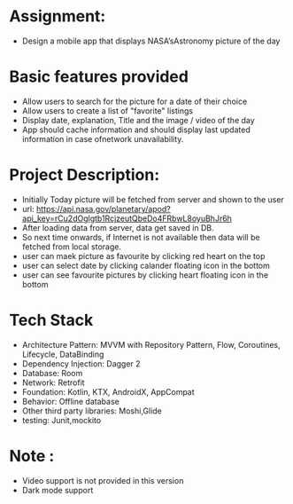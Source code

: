 # Assignment: 
- Design a mobile app that displays NASA’sAstronomy picture of the day

# Basic features provided 
- Allow users to search for the picture for a date of their choice
- Allow users to create a list of &quot;favorite&quot; listings
- Display date, explanation, Title and the image / video of the day
- App should cache information and should display last updated information in case ofnetwork unavailability.

 # Project Description:
 - Initially Today picture will be fetched from server and shown to the user
 - url: https://api.nasa.gov/planetary/apod?api_key=rCu2dOglgtb1RcjzeutQbeDo4FRbwL8oyuBhJr6h
 - After loading data from server, data get saved in DB.
 - So next time onwards, if Internet is not available then data will be fetched from local storage.
 - user can maek picture as favourite by clicking red heart on the top
 - user can select date by clicking calander floating icon in the bottom
 - user can see favourite pictures by clicking heart floating icon in the bottom
 
 # Tech Stack
 - Architecture Pattern: MVVM with Repository Pattern, Flow, Coroutines, Lifecycle, DataBinding
 - Dependency Injection: Dagger 2
 - Database: Room
 - Network: Retrofit
 - Foundation: Kotlin, KTX, AndroidX, AppCompat
 - Behavior: Offline database
 - Other third party libraries: Moshi,Glide
 - testing: Junit,mockito

 # Note :
 - Video support is not provided in this version
 - Dark mode support
 
 #
 #
 
